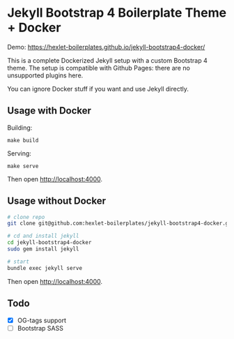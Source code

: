 # Jekyll Bootstrap 4 Boilerplate Theme + Docker

Demo: https://hexlet-boilerplates.github.io/jekyll-bootstrap4-docker/

This is a complete Dockerized Jekyll setup with a custom Bootstrap 4 theme. The setup is compatible with Github Pages: there are no unsupported plugins here.

You can ignore Docker stuff if you want and use Jekyll directly.

## Usage with Docker

Building:

```
make build
```

Serving:

```
make serve
```

Then open [http://localhost:4000](http://localhost:4000).

## Usage without Docker

```bash
# clone repo 
git clone git@github.com:hexlet-boilerplates/jekyll-bootstrap4-docker.git

# cd and install jekyll
cd jekyll-bootstrap4-docker
sudo gem install jekyll

# start
bundle exec jekyll serve
```

Then open [http://localhost:4000](http://localhost:4000).

## Todo

- [x] OG-tags support
- [ ] Bootstrap SASS